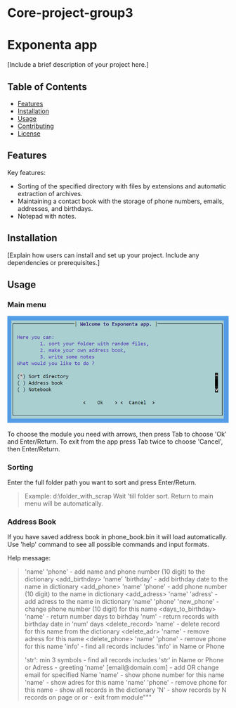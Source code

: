 # Core-project-group3

# Exponenta app

[Include a brief description of your project here.]

## Table of Contents

- [Features](#features)
- [Installation](#installation)
- [Usage](#usage)
- [Contributing](#contributing)
- [License](#license)

## Features

Key features:
- Sorting of the specified directory with files by extensions and automatic extraction of archives.
- Maintaining a contact book with the storage of phone numbers, emails, addresses, and birthdays.
- Notepad with notes.

## Installation

[Explain how users can install and set up your project. Include any dependencies or prerequisites.]

## Usage

### Main menu

![Screenshot of the main menu](image.png)

To choose the module you need with arrows, then press Tab to choose 'Ok' and Enter/Return. 
To exit from the app press Tab twice to choose 'Cancel', then Enter/Return.

### Sorting 

Enter the full folder path you want to sort and press Enter/Return.
> Example: d:\folder_with_scrap
Wait 'till folder sort. 
Return to main menu will be automatically.

### Address Book

If you have saved address book in phone_book.bin it will load automatically.
Use 'help' command to see all possible commands and input formats.

Help message:
>    <add> 'name' 'phone'  - add name and phone number (10 digit) to the dictionary
>    <add_birthday> 'name' 'birthday' - add birthday date to the name in dictionary
>    <add_phone> 'name' 'phone'  - add phone number (10 digit) to the name in dictionary
>    <add_adress> 'name' 'adress' - add adress to the name in dictionary
>    <change> 'name' 'phone' 'new_phone' - change phone number (10 digit) for this name
>    <days_to_birthday> 'name' - return number days to birhday
>    <birthday> 'num' - return records with birthday date in 'num' days
>    <delete_record> 'name' - delete record for this name from the dictionary
>    <delete_adr> 'name' - remove adress for this name
>    <delete_phone> 'name' 'phone' - remove phone for this name
>    <find> 'info' - find all records includes 'info' in Name or Phone
>    <search> 'str': min 3 symbols - find all records includes 'str' in Name or Phone or Adress
>    <hello> - greeting
>    <email> 'name' [email@domain.com] - add OR change email for specified Name
>    <phone> 'name' - show phone number for this name
>    <adress> 'name' - show adres for this name
>    <remove_phone> 'name' 'phone' - remove phone for this name
>    <show_all>  -  show all records in the dictionary
>    <show_all> 'N' - show records by N records on page
>    <exit> or <close> or <good_bye> - exit from module"""

